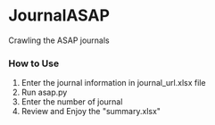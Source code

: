 # JournalASAP
Crawling the ASAP journals

### How to Use
1. Enter the journal information in journal_url.xlsx file
2. Run asap.py
3. Enter the number of journal
4. Review and Enjoy the "summary.xlsx" 
